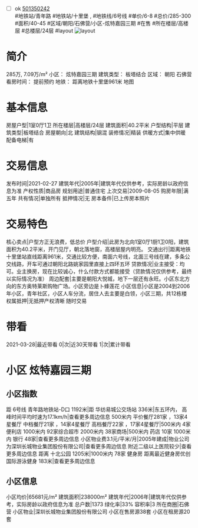 - [ ] ok [501350242](https://bj.5i5j.com/ershoufang/501350242.html)  
 #地铁站/青年路 #地铁站/十里堡 ,  #地铁线/6号线
#单价/6-8 #总价/285-300 #面积/40-45   #区域/朝阳/石佛营/小区-炫特嘉园三期 #在售 #所在楼层/高楼层 #总楼层/24层 #layout 
![layout](http://image2a.5i5j.com/bdir/layout/279929.jpg_P5.jpg) 
# 简介 
 285万,  7.09万/m² 
小区： 炫特嘉园三期
建筑类型： 板塔结合
区域： 朝阳 石佛营
看房时间： 提前预约
地铁： 距离地铁十里堡961米 地图
# 基本信息 
 房屋户型|1室0厅1卫
所在楼层|高楼层/24层
建筑面积|40.2平米
户型结构|平层
建筑类型|板塔结合
房屋朝向|北
建筑结构|钢混
装修情况|精装
供暖方式|集中供暖
配备电梯|有
# 交易信息 
 发布时间|2021-02-27
建筑年代|2005年|建筑年代仅供参考，实际房龄以政府信息为准
产权性质|商品房
规划用途|普通住宅
上次交易|2009-08-05
购房年限|满五年
共有情况|单独所有
抵押情况|无
房本备件|已上传房本照片
# 交易特色 
 核心卖点|户型方正无浪费，低总价
户型介绍|此房为北向1室0厅1厨1卫0阳，建筑面积为40.2平米，开门见厅，朝北落地窗，高楼层屋内明亮。
交通出行|距离地铁十里堡站直线距离961米，交通比较方便，南面六号线，北面三号线在建，多条公交线路，开车可通过朝阳北路姚家园里直接上四环五环
贷款情况|业主接受：均可。业主换房，现在比较诚心，什么付款方式都能接受（贷款情况仅供参考，最终以实际情况为准）
周边配套|主要是朝阳大悦城，地下一层还有永旺。小区东北方向的东方奥特莱斯购物广场。小区旁边是卜蜂莲花
小区信息|小区是2004到2006年小区，青年社区，小区人车分流，居住人去主要是白领，小区三期，共12栋楼
权属抵押|无抵押产权清晰 随时交易
# 带看 
 2021-03-28|最近带看	 0|次|近30天带看	 1|次|累计带看
# 小区 炫特嘉园三期
## 小区指数 
 距 6号线 青年路地铁站-D口 1192米|距 华纺易城公交场站 336米|东五环内， 高峰时间平均时速为17.1km/h|查看更多周边信息
500米内 平价餐厅281家 ，13家4星餐厅
中档餐厅21家 ，14家4星餐厅
高档餐厅22家 ，17家4星餐厅|500米内 4家便利店
1000米内 92家综合超市
2000米内 38家商场|500米内 药店 10家
1000米内 银行 48家|查看更多周边信息
小区物业费3.1元/平米/月|2005年建成|物业公司为深圳长城物业集团股份有限公司|查看更多周边信息
附近二级以上医院较少|查看更多周边信息
距离 十北公园 1205米|1000米内 78家 健身房
距离最近健身房优创国际游泳健身 183米|查看更多周边信息
## 小区信息 
 小区均价|65681元/m²
建筑面积|238000m²
建筑年代|2006年|建筑年代仅供参考，实际房龄以政府信息为准
总户数|1373
绿化率|33%
容积率|3
所在商圈|石佛营
小区物业|深圳长城物业集团股份有限公司
小区在售房源38套
小区在租房源20套
